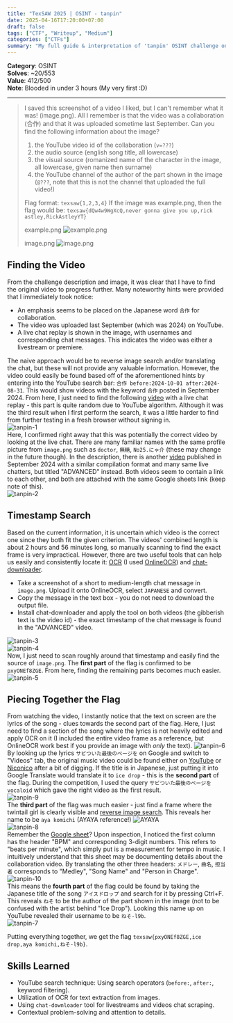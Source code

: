 ```yaml
---
title: "TexSAW 2025 | OSINT - tanpin"
date: 2025-04-16T17:20:00+07:00
draft: false
tags: ["CTF", "Writeup", "Medium"]
categories: ["CTFs"]
summary: "My full guide & interpretation of 'tanpin' OSINT challenge on TexSAW 2025."
---
```

**Category**: OSINT\
**Solves**: ~20/553\
**Value**: 412/500\
**Note**: Blooded in under 3 hours (My very first :D)

---
> I saved this screenshot of a video I liked, but I can't remember what it was! (image.png). All I remember is that the video was a collaboration (合作) and that it was uploaded sometime last September. Can you find the following information about the image?
> 
> 1. the YouTube video id of the collaboration (`v=???`)
> 2. the audio source (english song title, all lowercase)
> 3. the visual source (romanized name of the character in the image, all lowercase, given name then surname)
> 4. the YouTube channel of the author of the part shown in the image (`@???`, note that this is not the channel that uploaded the full video!)
>  
> Flag format: `texsaw{1,2,3,4}`
> If the image was example.png, then the flag would be: `texsaw{dQw4w9WgXcQ,never gonna give you up,rick astley,RickAstleyYT}`
>
> example.png
> ![example.png](example.png)
> 
> image.png 
> ![image.png](image.png)

## Finding the Video
From the challenge description and image, it was clear that I have to find the original video to progress further. Many noteworthy hints were provided that I immediately took notice:
- An emphasis seems to be placed on the Japanese word `合作` for collaboration.
- The video was uploaded last September (which was 2024) on YouTube.
- A live chat replay is shown in the image, with usernames and corresponding chat messages. This indicates the video was either a livestream or premiere.

The naive approach would be to reverse image search and/or translating the chat, but these will not provide any valuable information. However, the video could easily be found based off of the aforementioned hints by entering into the YouTube search bar: `合作 before:2024-10-01 after:2024-08-31`. This would show videos with the keyword `合作` posted in September 2024. From here, I just need to find the following [video](https://www.youtube.com/watch?v=-c6fmouqPUI) with a live chat replay - this part is quite random due to YouTube algorithm. Although it was the third result when I first perform the search, it was a little harder to find from further testing in a fresh browser without signing in.\
![tanpin-1](tanpin-1.png)\
Here, I confirmed right away that this was potentially the correct video by looking at the live chat. There are many familiar names with the same profile picture from `image.png` such as `doctor`, `無糖`, `No25.にゃ介` (these may change in the future though). In the description, there is another [video](https://www.youtube.com/watch?v=pxyONEf8ZGE) published in September 2024 with a similar compilation format and many same live chatters, but titled "ADVANCED" instead. Both videos seem to contain a link to each other, and both are attached with the same Google sheets link (keep note of this).\
![tanpin-2](tanpin-2.png)

## Timestamp Search
Based on the current information, it is uncertain which video is the correct one since they both fit the given criterion. The videos' combined length is about 2 hours and 56 minutes long, so manually scanning to find the exact frame is very impractical. However, there are two useful tools that can help us easily and consistently locate it: [OCR](https://en.wikipedia.org/wiki/Optical_character_recognition) (I used [OnlineOCR](https://www.onlineocr.net/)) and [chat-downloader](https://github.com/xenova/chat-downloader). 
- Take a screenshot of a short to medium-length chat message in `image.png`. Upload it onto OnlineOCR, select `JAPANESE` and convert.
- Copy the message in the text box - you do not need to download the output file.
- Install chat-downloader and apply the tool on both videos (the gibberish text is the video id) - the exact timestamp of the chat message is found in the "ADVANCED" video.

![tanpin-3](tanpin-3.png)\
![tanpin-4](tanpin-4.png)\
Now, I just need to scan roughly around that timestamp and easily find the source of `image.png`. The **first part** of the flag is confirmed to be `pxyONEf8ZGE`. From here, finding the remaining parts becomes much easier.\
![tanpin-5](tanpin-5.png)

## Piecing Together the Flag
From watching the video, I instantly notice that the text on screen are the lyrics of the song - clues towards the second part of the flag. Here, I just need to find a section of the song where the lyrics is not heavily edited and apply OCR on it (I included the entire video frame as a reference, but OnlineOCR work best if you provide an image with *only* the text).
![tanpin-6](tanpin-6.png)
By looking up the lyrics `サビついた最後のページを` on Google and switch to "Videos" tab, the original music video could be found either on [YouTube](https://www.youtube.com/watch?v=WXvm5XfkXrk) or [Niconico](https://www.nicovideo.jp/watch/sm39202842) after a bit of digging. If the title is in Japanese, just putting it into Google Translate would translate it to `ice drop` - this is the **second part** of the flag. During the competition, I used the query `サビついた最後のページを vocaloid` which gave the right video as the first result.\
![tanpin-9](tanpin-9.png)\
The **third part** of the flag was much easier - just find a frame where the twintail girl is clearly visible and [reverse image search](https://images.google.com/). This reveals her name to be `aya komichi` (AYAYA reference!) ![AYAYA](AYAYA.png)\
![tanpin-8](tanpin-8.png)\
Remember the [Google sheet](https://docs.google.com/spreadsheets/d/1p58XfZqNvvuzFX9XelQlE3fcvYq9dwLglwJz9MKwxq8/edit?gid=253941028#gid=253941028)? Upon inspection, I noticed the first column has the header "BPM" and corresponding 3-digit numbers. This refers to "beats per minute", which simply put is a measurement for tempo in music. I intuitively understand that this sheet may be documenting details about the collaboration video. By translating the other three headers: `メドレー`, `曲名`, `担当者` corresponds to "Medley", "Song Name" and "Person in Charge". \
![tanpin-10](tanpin-10.png)\
This means the **fourth part** of the flag could be found by taking the Japanese title of the song `アイスドロップ` and search for it by pressing Ctrl+F. This reveals `ねそ` to be the author of the part shown in the image (not to be confused with the artist behind "Ice Drop"). Looking this name up on YouTube revealed their username to be `ねそ-l9b`.\
![tanpin-7](tanpin-7.png)

Putting everything together, we get the flag `texsaw{pxyONEf8ZGE,ice drop,aya komichi,ねそ-l9b}`.

## Skills Learned
- YouTube search technique: Using search operators (`before:`, `after:`, keyword filtering).
- Utilization of OCR for text extraction from images.
- Using `chat-downloader` tool for livestreams and videos chat scraping.
- Contextual problem-solving and attention to details.
